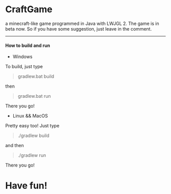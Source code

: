 # CraftGame
a minecraft-like game programmed in Java with LWJGL 2.
The game is in beta now. So if you have some suggestion, just leave in the comment.
****

#### How to build and run

* Windows

To build, just type
> gradlew.bat build

then
> gradlew.bat run

There you go!

* Linux && MacOS

Pretty easy too! Just type
> ./gradlew build

and then
> ./gradlew run

There you go!

# Have fun!
